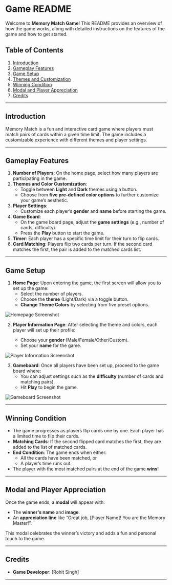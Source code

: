 <!-- # React + TypeScript + Vite

This template provides a minimal setup to get React working in Vite with HMR and some ESLint rules.

Currently, two official plugins are available:

- [@vitejs/plugin-react](https://github.com/vitejs/vite-plugin-react/blob/main/packages/plugin-react/README.md) uses [Babel](https://babeljs.io/) for Fast Refresh
- [@vitejs/plugin-react-swc](https://github.com/vitejs/vite-plugin-react-swc) uses [SWC](https://swc.rs/) for Fast Refresh

## Expanding the ESLint configuration

If you are developing a production application, we recommend updating the configuration to enable type aware lint rules:

- Configure the top-level `parserOptions` property like this:

```js
export default tseslint.config({
  languageOptions: {
    // other options...
    parserOptions: {
      project: ['./tsconfig.node.json', './tsconfig.app.json'],
      tsconfigRootDir: import.meta.dirname,
    },
  },
})
```

- Replace `tseslint.configs.recommended` to `tseslint.configs.recommendedTypeChecked` or `tseslint.configs.strictTypeChecked`
- Optionally add `...tseslint.configs.stylisticTypeChecked`
- Install [eslint-plugin-react](https://github.com/jsx-eslint/eslint-plugin-react) and update the config:

```js
// eslint.config.js
import react from 'eslint-plugin-react'

export default tseslint.config({
  // Set the react version
  settings: { react: { version: '18.3' } },
  plugins: {
    // Add the react plugin
    react,
  },
  rules: {
    // other rules...
    // Enable its recommended rules
    ...react.configs.recommended.rules,
    ...react.configs['jsx-runtime'].rules,
  },
})
``` -->

# Game README

Welcome to **Memory Match Game**! This README provides an overview of how the game works, along with detailed instructions on the features of the game and how to get started.

## Table of Contents

1. [Introduction](#introduction)
2. [Gameplay Features](#gameplay-features)
3. [Game Setup](#game-setup)
4. [Themes and Customization](#themes-and-customization)
5. [Winning Condition](#winning-condition)
6. [Modal and Player Appreciation](#modal-and-player-appreciation)
7. [Credits](#credits)

---

## Introduction

Memory Match is a fun and interactive card game where players must match pairs of cards within a given time limit. The game includes a customizable experience with different themes and player settings.

---

## Gameplay Features

1. **Number of Players**: On the home page, select how many players are participating in the game.
2. **Themes and Color Customization**:
   - Toggle between **Light** and **Dark** themes using a button.
   - Choose from **five pre-defined color options** to further customize your game’s aesthetic.
3. **Player Settings**:
   - Customize each player’s **gender** and **name** before starting the game.
4. **Game Board**:
   - On the game board page, adjust the **game settings** (e.g., number of cards, difficulty).
   - Press the **Play** button to start the game.
5. **Timer**: Each player has a specific time limit for their turn to flip cards.
6. **Card Matching**: Players flip two cards per turn. If the second card matches the first, the pair is added to the matched cards list.

---

## Game Setup

1. **Home Page**: Upon entering the game, the first screen will allow you to set up the game:
   - Select the number of players.
   - Choose the **theme** (Light/Dark) via a toggle button.
   - **Change Theme Colors** by selecting from five preset options.

![Homepage Screenshot](homepage_screenshot.png)

2. **Player Information Page**: After selecting the theme and colors, each player will set up their profile:

   - Choose your **gender** (Male/Female/Other/Custom).
   - Set your **name** for the game.

![Player Information Screenshot](player_info_screenshot.png)

3. **Gameboard**: Once all players have been set up, proceed to the game board where:
   - You can adjust settings such as the **difficulty** (number of cards and matching pairs).
   - Hit **Play** to begin the game.

![Gameboard Screenshot](gameboard_screenshot.png)

---

## Winning Condition

- The game progresses as players flip cards one by one. Each player has a limited time to flip their cards.
- **Matching Cards**: If the second flipped card matches the first, they are added to the list of matched cards.
- **End Condition**: The game ends when either:
  - All the cards have been matched, or
  - A player’s time runs out.
- The player with the most matched pairs at the end of the game **wins**!

---

## Modal and Player Appreciation

Once the game ends, a **modal** will appear with:

- The **winner's name** and **image**.
- An **appreciation line** like “Great job, [Player Name]! You are the Memory Master!”.

This modal celebrates the winner’s victory and adds a fun and personal touch to the game.

---

## Credits

- **Game Developer**: [Rohit Singh]

---

